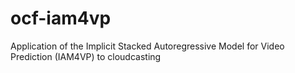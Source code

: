 # ocf-iam4vp
Application of the Implicit Stacked Autoregressive Model for Video Prediction (IAM4VP) to cloudcasting
